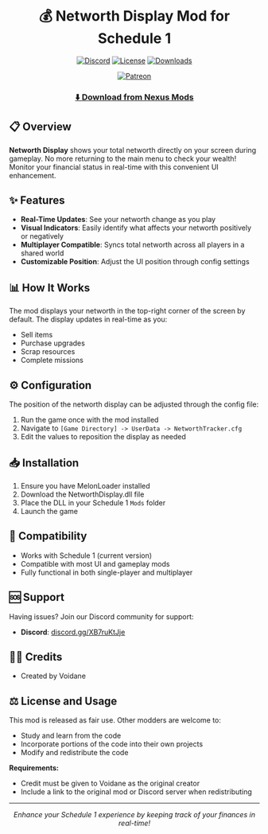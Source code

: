 <div align="center">

# 💰 Networth Display Mod for Schedule 1

[![Discord](https://img.shields.io/badge/Discord-VOID_Community-7289DA?style=for-the-badge&logo=discord&logoColor=white)](https://discord.gg/XB7ruKtJje)
[![License](https://img.shields.io/badge/LICENSE-MIT-5466b8?style=for-the-badge)](https://opensource.org/licenses/MIT)
[![Downloads](https://img.shields.io/badge/DOWNLOADS-1K+-00B81F?style=for-the-badge)](https://www.nexusmods.com/schedule1/mods/423)

[![Patreon](https://img.shields.io/badge/Patreon-Support_Me-FF424D?style=for-the-badge&logo=patreon&logoColor=white)](https://www.patreon.com/c/Voidane)

</div>

<div align="center">

### [⬇️ Download from Nexus Mods](https://www.nexusmods.com/schedule1/mods/423)

</div>

## 📋 Overview
**Networth Display** shows your total networth directly on your screen during gameplay. No more returning to the main menu to check your wealth! Monitor your financial status in real-time with this convenient UI enhancement.

## ✨ Features
- **Real-Time Updates**: See your networth change as you play
- **Visual Indicators**: Easily identify what affects your networth positively or negatively
- **Multiplayer Compatible**: Syncs total networth across all players in a shared world
- **Customizable Position**: Adjust the UI position through config settings

## 📊 How It Works
The mod displays your networth in the top-right corner of the screen by default. The display updates in real-time as you:
- Sell items
- Purchase upgrades
- Scrap resources
- Complete missions

## ⚙️ Configuration
The position of the networth display can be adjusted through the config file:

1. Run the game once with the mod installed
2. Navigate to `[Game Directory] -> UserData -> NetworthTracker.cfg`
3. Edit the values to reposition the display as needed

## 📥 Installation
1. Ensure you have MelonLoader installed
2. Download the NetworthDisplay.dll file
3. Place the DLL in your Schedule 1 `Mods` folder
4. Launch the game

## 🔄 Compatibility
- Works with Schedule 1 (current version)
- Compatible with most UI and gameplay mods
- Fully functional in both single-player and multiplayer

## 🆘 Support
Having issues? Join our Discord community for support:
- **Discord**: [discord.gg/XB7ruKtJje](https://discord.gg/XB7ruKtJje)

## 👨‍💻 Credits
- Created by Voidane

## ⚖️ License and Usage
This mod is released as fair use. Other modders are welcome to:
- Study and learn from the code
- Incorporate portions of the code into their own projects
- Modify and redistribute the code

**Requirements:**
- Credit must be given to Voidane as the original creator
- Include a link to the original mod or Discord server when redistributing

---

<div align="center">
<i>Enhance your Schedule 1 experience by keeping track of your finances in real-time!</i>
</div>
